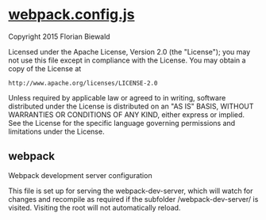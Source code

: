 

<!-- Start webpack.config.js -->

# [webpack.config.js](webpack.config.js)

Copyright 2015 Florian Biewald

Licensed under the Apache License, Version 2.0 (the "License");
you may not use this file except in compliance with the License.
You may obtain a copy of the License at

    http://www.apache.org/licenses/LICENSE-2.0

Unless required by applicable law or agreed to in writing, software
distributed under the License is distributed on an "AS IS" BASIS,
WITHOUT WARRANTIES OR CONDITIONS OF ANY KIND, either express or implied.
See the License for the specific language governing permissions and
limitations under the License.

## webpack

Webpack development server configuration

This file is set up for serving the webpack-dev-server, which will watch for changes and recompile as required if
the subfolder /webpack-dev-server/ is visited. Visiting the root will not automatically reload.

<!-- End webpack.config.js -->


